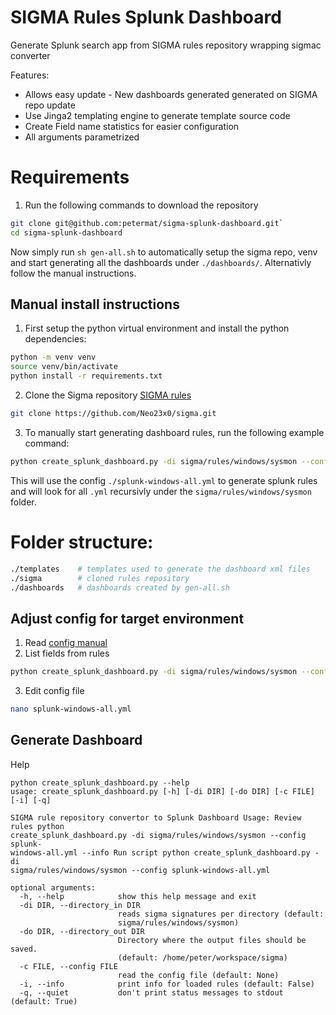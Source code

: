 # SIGMA Rules Splunk Dashboard #
Generate Splunk search app from SIGMA rules repository wrapping sigmac converter

Features:
- Allows easy update - New dashboards generated generated on SIGMA repo update 
- Use Jinga2 templating engine to generate template source code 
- Create Field name statistics for easier configuration
- All arguments parametrized

# Requirements #

1. Run the following commands to download the repository
```bash
git clone git@github.com:petermat/sigma-splunk-dashboard.git`
cd sigma-splunk-dashboard
```

Now simply run `sh gen-all.sh` to automatically setup the sigma repo, venv and start generating all the dashboards under `./dashboards/`. Alternativly follow the manual instructions.

## Manual install instructions
1. First setup the python virtual environment and install the python dependencies:
```bash
python -m venv venv
source venv/bin/activate
python install -r requirements.txt
```

2. Clone the Sigma repository [SIGMA rules](https://github.com/Neo23x0/sigma)
```bash
git clone https://github.com/Neo23x0/sigma.git
```

3. To manually start generating dashboard rules, run the following example command:
```bash
python create_splunk_dashboard.py -di sigma/rules/windows/sysmon --config splunk-windows-all.yml 
```
This will use the config `./splunk-windows-all.yml` to generate splunk rules and will look for all `.yml` recursivly under the `sigma/rules/windows/sysmon` folder.

# Folder structure:

```bash
./templates    # templates used to generate the dashboard xml files 
./sigma        # cloned rules repository
./dashboards   # dashboards created by gen-all.sh
```


## Adjust config for target environment

1. Read [config manual](https://github.com/Neo23x0/sigma/wiki/Converter-Tool-Sigmac)
2. List fields from rules
```bash
python create_splunk_dashboard.py -di sigma/rules/windows/sysmon --config splunk-windows-all.yml --info
```
3. Edit config file 
```bash
nano splunk-windows-all.yml
```


## Generate Dashboard

Help

```
python create_splunk_dashboard.py --help
usage: create_splunk_dashboard.py [-h] [-di DIR] [-do DIR] [-c FILE] [-i] [-q]

SIGMA rule repository convertor to Splunk Dashboard Usage: Review rules python
create_splunk_dashboard.py -di sigma/rules/windows/sysmon --config splunk-
windows-all.yml --info Run script python create_splunk_dashboard.py -di
sigma/rules/windows/sysmon --config splunk-windows-all.yml

optional arguments:
  -h, --help            show this help message and exit
  -di DIR, --directory_in DIR
                        reads sigma signatures per directory (default:
                        sigma/rules/windows/sysmon)
  -do DIR, --directory_out DIR
                        Directory where the output files should be saved.
                        (default: /home/peter/workspace/sigma)
  -c FILE, --config FILE
                        read the config file (default: None)
  -i, --info            print info for loaded rules (default: False)
  -q, --quiet           don't print status messages to stdout (default: True)
```

